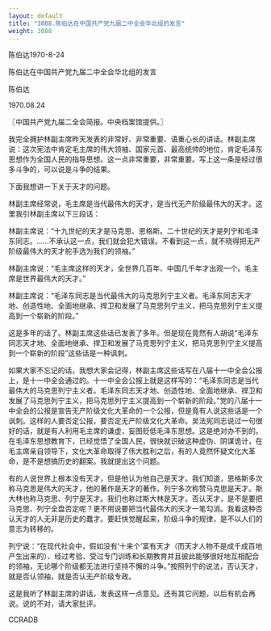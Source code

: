 ```yaml
---
layout: default
title: "3088.陈伯达在中国共产党九届二中全会华北组的发言"
weight: 3088
---
```


陈伯达1970-8-24

陈伯达在中国共产党九届二中全会华北组的发言

陈伯达

1970.08.24

〖中国共产党九届二全会简报。中央档案馆提供。〗

我完全拥护林副主席昨天发表的非常好、非常重要、语重心长的讲话。林副主席说：这次宪法中肯定毛主席的伟大领袖、国家元首、最高统帅的地位，肯定毛泽东思想作为全国人民的指导思想。这一点非常重要，非常重要。写上这一条是经过很多斗争的，可以说是斗争的结果。

下面我想讲一下关于天才的问题。

林副主席经常说，毛主席是当代最伟大的天才，是当代无产阶级最伟大的天才。这里我引林副主席以下三段话：

林副主席说：“十九世纪的天才是马克思、恩格斯。二十世纪的天才是列宁和毛泽东同志。……不承认这一点，我们就会犯大错误。不看到这一点，就不晓得把无产阶级最伟大的天才舵手选为我们的领袖。”

林副主席说：“毛主席这样的天才，全世界几百年、中国几千年才出观一个。毛主席是世界最伟大的天才。”

林副主席说：“毛泽东同志是当代最伟大的马克思列宁主义者。毛泽东同志天才地、创造性地、全面地继承、捍卫和发展了马克思列宁主义，把马克思列宁主义提高到一个崭新的阶段。”

这是多年的话了。林副主席这些话已发表了多年。但是现在竟然有人胡说“毛泽东同志天才地、全面地继承、捍卫和发展了马克思列宁主义，把马克思列宁主义提高到一个崭新的阶段”这些话是一种讽刺。

如果大家不忘记的话，我想大家会记得，林副主席这些话写在八届十一中全会公报上，是十一中全会通过的。十一中全会公报上就是这样写的：“毛泽东同志是当代最伟大的马克思列宁主义者。毛泽东同志天才地、创造性地、全面地继承、捍卫和发展了马克思列宁主义，把马克思列宁主义提高到一个崭新的阶段。”党的八届十一中全会的公报是宣告无产阶级文化大革命的一个公报，但是竟有人说这些话是一个讽刺。这样的人要否定公报，要否定无产阶级文化大革命。吴法宪同志说过一句很好的话，就是有人利用毛主席的谦虚，妄图贬低毛泽东思想。这是绝对办不到的。在毛泽东思想教育下，已经觉悟了全国人民，很快就识破这种虚伪、阴谋诡计，在毛主席亲自领导下，文化大革命取得了伟大胜利之后，有的人竟然怀疑文化大革命，是不是想搞历史的翻案。我就提出这个问题。

有的人说世界上根本没有天才，但是他认为他自己是天才。我们知道，恩格斯多次称马克思是伟大的天才，他的著作是天才的著作。列宁多次称赞马克思是天才。斯大林也称马克思、列宁是天才。我们也称过斯大林是天才。否认天才，是不是要把马克思、列宁全盘否定呢？更不用说要把当代最伟大的天才一笔勾消。我看这种否认天才的人无非是历史的蠢才。要赶快觉醒起来，阶级斗争的规律，是不以人们的意志为转移的。

列宁说：“在现代社会中，假如没有‘十来个’富有天才（而天才人物不是成千成百地产生出来的）、经过考验、受过专门训练和长期教育并且彼此能够很好地互相配合的领袖，无论哪个阶级都无法进行坚持不懈的斗争。”按照列宁的说法，否认天才，就是否认领袖，就是否认无产阶级专政。

这是我听了林副主席的讲话，发表这样一点意见。还有其它问题，以后有机会再说。说的不对，请大家批评。

CCRADB

